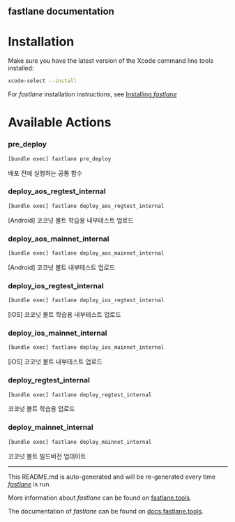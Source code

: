 fastlane documentation
----

# Installation

Make sure you have the latest version of the Xcode command line tools installed:

```sh
xcode-select --install
```

For _fastlane_ installation instructions, see [Installing _fastlane_](https://docs.fastlane.tools/#installing-fastlane)

# Available Actions

### pre_deploy

```sh
[bundle exec] fastlane pre_deploy
```

배포 전에 실행하는 공통 함수

### deploy_aos_regtest_internal

```sh
[bundle exec] fastlane deploy_aos_regtest_internal
```

[Android] 코코넛 볼트 학습용 내부테스트 업로드

### deploy_aos_mainnet_internal

```sh
[bundle exec] fastlane deploy_aos_mainnet_internal
```

[Android] 코코넛 볼트 내부테스트 업로드

### deploy_ios_regtest_internal

```sh
[bundle exec] fastlane deploy_ios_regtest_internal
```

[iOS] 코코넛 볼트 학습용 내부테스트 업로드

### deploy_ios_mainnet_internal

```sh
[bundle exec] fastlane deploy_ios_mainnet_internal
```

[iOS] 코코넛 볼트 내부테스트 업로드

### deploy_regtest_internal

```sh
[bundle exec] fastlane deploy_regtest_internal
```

코코넛 볼트 학습용 업로드

### deploy_mainnet_internal

```sh
[bundle exec] fastlane deploy_mainnet_internal
```

코코넛 볼트 빌드버전 업데이트

----

This README.md is auto-generated and will be re-generated every time [_fastlane_](https://fastlane.tools) is run.

More information about _fastlane_ can be found on [fastlane.tools](https://fastlane.tools).

The documentation of _fastlane_ can be found on [docs.fastlane.tools](https://docs.fastlane.tools).
